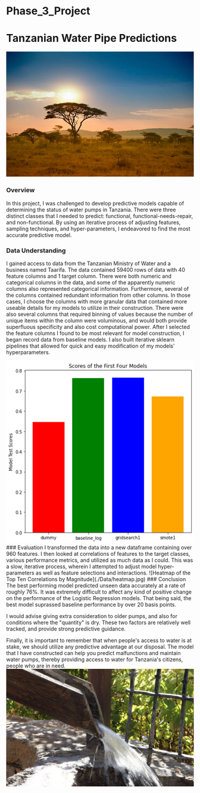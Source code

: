 # Phase_3_Project
# Tanzanian Water Pipe Predictions
![Tanzanian Landscape](./Data/tanzania.jpg)
### Overview
In this project, I was challenged to develop predictive models capable of determining the status of water pumps in Tanzania. There were three distinct classes that I needed to predict: functional, functional-needs-repair, and non-functional. By using an iterative process of adjusting features, sampling techniques, and hyper-parameters, I endeavored to find the most accurate predictive model.
### Data Understanding
I gained access to data from the Tanzanian Ministry of Water and a business named Taarifa. The data contained 59400 rows of data with 40 feature columns and 1 target column. There were both numeric and categorical columns in the data, and some of the apparently numeric columns also represented categorical information. Furthermore, several of the columns contained redundant information from other columns. In those cases, I choose the columns with more granular data that contained more useable details for my models to utilize in their construction. There were also several columns that required binning of values because the number of unique items within the column were voluminous, and would both provide superfluous specificity and also cost computational power. After I selected the feature columns I found to be most relevant for model construction, I began record data from baseline models. I also built iterative sklearn pipelines that allowed for quick and easy modification of my models' hyperparameters.

<img src="./Data/first_four_models.jpg" alt="First Four Models" width="1000">
### Evaluation
I transformed the data into a new dataframe containing over 960 features. I then looked at correlations of features to the target classes, various performance metrics, and utilized as much data as I could. This was a slow, iterative process, wherein I attempted to adjust model hyper-parameters as well as feature selections and interactions.
![Heatmap of the Top Ten Correlations by Magnitude](./Data/heatmap.jpg)
### Conclusion
The best performing model predicted unseen data accurately at a rate of roughly 76%. It was extremely difficult to affect any kind of positive change on the performance of the Logistic Regression models. That being said, the best model suprassed baseline performance by over 20 basis points.  

I would advise giving extra consideration to older pumps, and also for conditions where the "quantity" is dry. These two factors are relatively well tracked, and provide strong predictive guidance.

Finally, it is important to remember that when people's access to water is at stake, we should utilize any predictive advantage at our disposal. The model that I have constructed can help you predict malfunctions and maintain water pumps, thereby providing access to water for Tanzania's citizens, people who are in need.
![Water Well](./Data/water_well.jpg)
